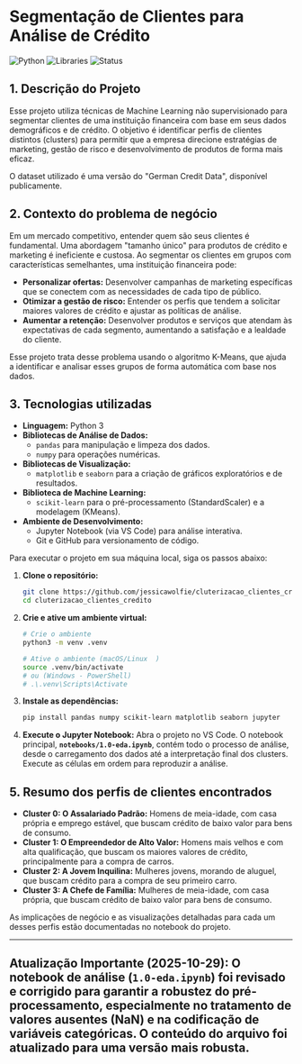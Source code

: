 # Segmentação de Clientes para Análise de Crédito

![Python](https://img.shields.io/badge/Python-3.12-blue.svg )
![Libraries](https://img.shields.io/badge/Libraries-Pandas%20%7C%20Scikit--learn-orange.svg )
![Status](https://img.shields.io/badge/Status-Concluído-success.svg )

## 1. Descrição do Projeto

Esse projeto utiliza técnicas de Machine Learning não supervisionado para segmentar clientes de uma instituição financeira com base em seus dados demográficos e de crédito.
O objetivo é identificar perfis de clientes distintos (clusters) para permitir que a empresa direcione estratégias de marketing, gestão de risco e desenvolvimento de produtos de forma mais eficaz.

O dataset utilizado é uma versão do "German Credit Data", disponível publicamente.

## 2. Contexto do problema de negócio

Em um mercado competitivo, entender quem são seus clientes é fundamental. Uma abordagem "tamanho único" para produtos de crédito e marketing é ineficiente e custosa. Ao segmentar os clientes em grupos com características semelhantes, uma instituição financeira pode:

*   **Personalizar ofertas:** Desenvolver campanhas de marketing específicas que se conectem com as necessidades de cada tipo de público.
*   **Otimizar a gestão de risco:** Entender os perfis que tendem a solicitar maiores valores de crédito e ajustar as políticas de análise.
*   **Aumentar a retenção:** Desenvolver produtos e serviços que atendam às expectativas de cada segmento, aumentando a satisfação e a lealdade do cliente.

Esse projeto trata desse problema usando o algoritmo K-Means, que ajuda a identificar e analisar esses grupos de forma automática com base nos dados.

## 3. Tecnologias utilizadas

*   **Linguagem:** Python 3
*   **Bibliotecas de Análise de Dados:**
    *   `pandas` para manipulação e limpeza dos dados.
    *   `numpy` para operações numéricas.
*   **Bibliotecas de Visualização:**
    *   `matplotlib` e `seaborn` para a criação de gráficos exploratórios e de resultados.
*   **Biblioteca de Machine Learning:**
    *   `scikit-learn` para o pré-processamento (StandardScaler) e a modelagem (KMeans).
*   **Ambiente de Desenvolvimento:**
    *   Jupyter Notebook (via VS Code) para análise interativa.
    *   Git e GitHub para versionamento de código.

Para executar o projeto em sua máquina local, siga os passos abaixo:

1.  **Clone o repositório:**
    ```bash
    git clone https://github.com/jessicawolfie/cluterizacao_clientes_credito.git
    cd cluterizacao_clientes_credito
    ```

2.  **Crie e ative um ambiente virtual:**
    ```bash
    # Crie o ambiente
    python3 -m venv .venv

    # Ative o ambiente (macOS/Linux  )
    source .venv/bin/activate
    # ou (Windows - PowerShell)
    # .\.venv\Scripts\Activate
    ```

3.  **Instale as dependências:**
    ```bash
    pip install pandas numpy scikit-learn matplotlib seaborn jupyter
    ```

4.  **Execute o Jupyter Notebook:**
    Abra o projeto no VS Code. O notebook principal, **`notebooks/1.0-eda.ipynb`**, contém todo o processo de análise, desde o carregamento dos dados até a interpretação final dos clusters. Execute as células em ordem para reproduzir a análise.

## 5. Resumo dos perfis de clientes encontrados

*   **Cluster 0: O Assalariado Padrão:** Homens de meia-idade, com casa própria e emprego estável, que buscam crédito de baixo valor para bens de consumo.
*   **Cluster 1: O Empreendedor de Alto Valor:** Homens mais velhos e com alta qualificação, que buscam os maiores valores de crédito, principalmente para a compra de carros.
*   **Cluster 2: A Jovem Inquilina:** Mulheres jovens, morando de aluguel, que buscam crédito para a compra de seu primeiro carro.
*   **Cluster 3: A Chefe de Família:** Mulheres de meia-idade, com casa própria, que buscam crédito de baixo valor para bens de consumo.

As implicações de negócio e as visualizações detalhadas para cada um desses perfis estão documentadas no notebook do projeto.

---
**Atualização Importante (2025-10-29):**
O notebook de análise (`1.0-eda.ipynb`) foi revisado e corrigido para garantir a robustez do pré-processamento, especialmente no tratamento de valores ausentes (NaN) e na codificação de variáveis categóricas. O conteúdo do arquivo foi atualizado para uma versão mais robusta.
---
